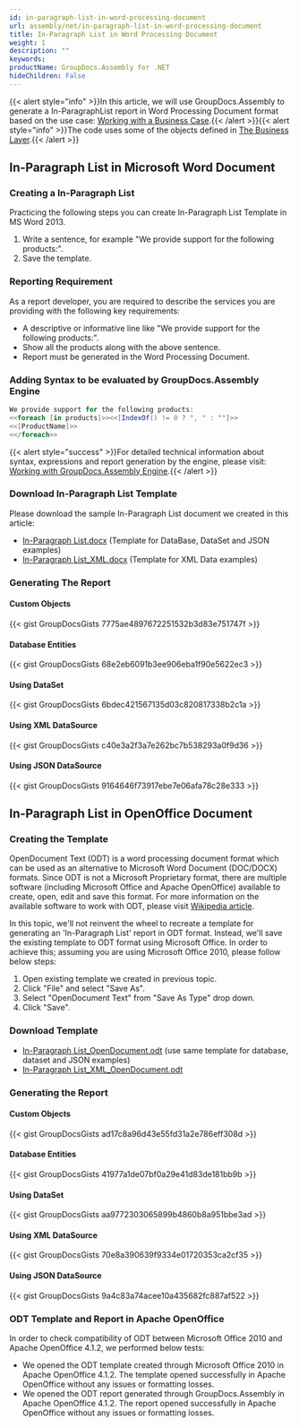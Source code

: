 ```yaml
---
id: in-paragraph-list-in-word-processing-document
url: assembly/net/in-paragraph-list-in-word-processing-document
title: In-Paragraph List in Word Processing Document
weight: 1
description: ""
keywords: 
productName: GroupDocs.Assembly for .NET
hideChildren: False
---
```

{{< alert style="info" >}}In this article, we will use GroupDocs.Assembly to generate a In-ParagraphList report in Word Processing Document format based on the use case: [Working with a Business Case](https://docs.groupdocs.com/assembly/net/working-with-a-business-case/).{{< /alert >}}{{< alert style="info" >}}The code uses some of the objects defined in [The Business Layer](https://docs.groupdocs.com/assembly/net/the-business-layer/).{{< /alert >}}

## In-Paragraph List in Microsoft Word Document

### Creating a In-Paragraph List

Practicing the following steps you can create In-Paragraph List Template in MS Word 2013.

1.  Write a sentence, for example "We provide support for the following products:".
2.  Save the template.

### Reporting Requirement

As a report developer, you are required to describe the services you are providing with the following key requirements:

*   A descriptive or informative line like "We provide support for the following products:".
*   Show all the products along with the above sentence.
*   Report must be generated in the Word Processing Document.

### Adding Syntax to be evaluated by GroupDocs.Assembly Engine

```csharp
We provide support for the following products:
<<foreach [in products]>><<[IndexOf() != 0 ? ", " : ""]>>
<<[ProductName]>>
<</foreach>>
```

{{< alert style="success" >}}For detailed technical information about syntax, expressions and report generation by the engine, please visit: [Working with GroupDocs.Assembly Engine](https://docs.groupdocs.com/assembly/net/working-with-groupdocs-assembly-engine/).{{< /alert >}}

### Download In-Paragraph List Template

Please download the sample In-Paragraph List document we created in this article:

*   [In-Paragraph List.docx](https://github.com/groupdocsassembly/GroupDocs_Assembly_NET/blob/master/Examples/Data/Source/Word%20Templates/In-Paragraph%20List.docx?raw=true) (Template for DataBase, DataSet and JSON examples)
*   [In-Paragraph List\_XML.docx](https://github.com/atirtahirgroupdocs/GroupDocs_Assembly_NET/blob/master/Examples/Data/Source/Word%20Templates/In-Paragraph%20List_XML.docx?raw=true) (Template for XML Data examples)

### Generating The Report

#### Custom Objects

{{< gist GroupDocsGists 7775ae4897672251532b3d83e751747f >}}

#### Database Entities

{{< gist GroupDocsGists 68e2eb6091b3ee906eba1f90e5622ec3 >}}

#### Using DataSet

{{< gist GroupDocsGists 6bdec421567135d03c820817338b2c1a >}}

#### Using XML DataSource

{{< gist GroupDocsGists c40e3a2f3a7e262bc7b538293a0f9d36 >}}

#### Using JSON DataSource

{{< gist GroupDocsGists 9164646f73917ebe7e06afa78c28e333 >}}

## In-Paragraph List in OpenOffice Document

### Creating the Template

OpenDocument Text (ODT) is a word processing document format which can be used as an alternative to Microsoft Word Document (DOC/DOCX) formats. Since ODT is not a Microsoft Proprietary format, there are multiple software (including Microsoft Office and Apache OpenOffice) available to create, open, edit and save this format. For more information on the available software to work with ODT, please visit [Wikipedia article](https://en.wikipedia.org/wiki/OpenDocument#Software).

In this topic, we'll not reinvent the wheel to recreate a template for generating an 'In-Paragraph List' report in ODT format. Instead, we'll save the existing template to ODT format using Microsoft Office. In order to achieve this; assuming you are using Microsoft Office 2010, please follow below steps:

1.  Open existing template we created in previous topic.
2.  Click "File" and select "Save As".
3.  Select "OpenDocument Text" from "Save As Type" drop down.
4.  Click "Save".

### Download Template

*   [In-Paragraph List\_OpenDocument.odt](https://github.com/groupdocsassembly/GroupDocs_Assembly_NET/blob/master/Examples/Data/Source/Word%20Templates/In-Paragraph%20List_OpenDocument.odt?raw=true) (use same template for database, dataset and JSON examples)
*   [In-Paragraph List\_XML\_OpenDocument.odt](https://github.com/groupdocsassembly/GroupDocs_Assembly_NET/blob/master/Examples/Data/Source/Word%20Templates/In-Paragraph%20List_XML_OpenDocument.odt?raw=true)

### Generating the Report

#### Custom Objects

{{< gist GroupDocsGists ad17c8a96d43e55fd31a2e786eff308d >}}

#### Database Entities

{{< gist GroupDocsGists 41977a1de07bf0a29e41d83de181bb9b >}}

#### Using DataSet

{{< gist GroupDocsGists aa9772303065899b4860b8a951bbe3ad >}}

#### Using XML DataSource

{{< gist GroupDocsGists 70e8a390639f9334e01720353ca2cf35 >}}

#### Using JSON DataSource

{{< gist GroupDocsGists 9a4c83a74acee10a435682fc887af522 >}}

### ODT Template and Report in Apache OpenOffice

In order to check compatibility of ODT between Microsoft Office 2010 and Apache OpenOffice 4.1.2, we performed below tests:

*   We opened the ODT template created through Microsoft Office 2010 in Apache OpenOffice 4.1.2. The template opened successfully in Apache OpenOffice without any issues or formatting losses.
*   We opened the ODT report generated through GroupDocs.Assembly in Apache OpenOffice 4.1.2. The report opened successfully in Apache OpenOffice without any issues or formatting losses.
